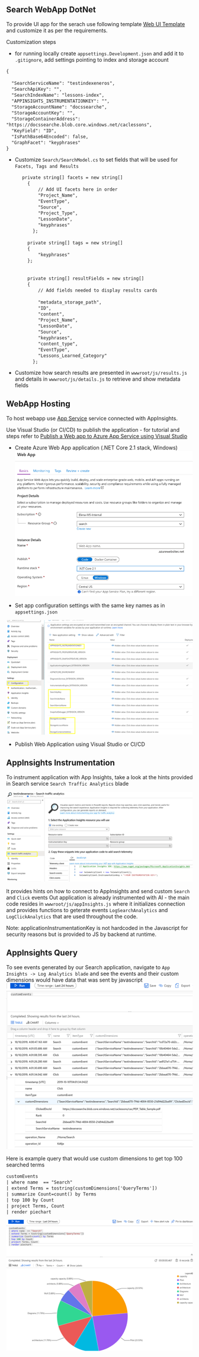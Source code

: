 ## Search WebApp DotNet 
To provide UI app for the serach use following template [Web UI Template](https://github.com/Azure-Samples/azure-search-knowledge-mining/tree/master/02%20-%20Web%20UI%20Template) and customize it as per the requirements.

Customization steps
- for running locally create `appsettings.Development.json` and add it to `.gitignore`, add settings pointing to index and storage account
```
{
  
  "SearchServiceName": "testindexeneros",
  "SearchApiKey": "",
  "SearchIndexName": "lessons-index",
  "APPINSIGHTS_INSTRUMENTATIONKEY": "",
  "StorageAccountName": "docssearche",
  "StorageAccountKey": "",
  "StorageContainerAddress": "https://docssearche.blob.core.windows.net/caclessons",
  "KeyField": "ID",
  "IsPathBase64Encoded": false,
  "GraphFacet": "keyphrases"
}
```

- Customize `Search/SearchModel.cs` to set fields that will be used for `Facets, Tags and Results` 

```
      private string[] facets = new string[]
        {
            // Add UI facets here in order
            "Project_Name",
            "EventType",
            "Source",
            "Project_Type",
            "LessonDate",
            "keyphrases"
          };

        private string[] tags = new string[]
        {
            "keyphrases"
        };


        private string[] resultFields = new string[]
        {
            // Add fields needed to display results cards

            "metadata_storage_path",
            "ID",
            "content",
            "Project_Name",
            "LessonDate",
            "Source",
            "keyphrases",
            "content_type",
            "EventType",
            "Lessons_Learned_Category"
          };

```

- Customize how search results are presented in `wwwroot/js/results.js` and details in `wwwroot/js/details.js` to retrieve and show metadata fields


## WebApp Hosting
To host webapp use [App Service](https://docs.microsoft.com/en-us/azure/app-service/) service connected with AppInsights.

Use Visual Studio (or CI/CD) to publish the application - for tutorial and steps refer to [Publish a Web app to Azure App Service using Visual Studio](https://docs.microsoft.com/en-us/visualstudio/deployment/quickstart-deploy-to-azure?view=vs-2019)


- Create Azure Web App application (.NET Core 2.1 stack, Windows)
![settings](../docs/webapp.png)

- Set app configuration settings with the same key names as in `appsettings.json`

![settings](../docs/webapp-settings.png)

- Publish Web Application using Visual Studio or CI/CD

## AppInsights Instrumentation

To instrument application with App Insights, take a look at the hints provided in Search service `Search Traffic Analytics` blade

![settings](../docs/traffic.png)

It provides hints on how to connect to AppInsights and send custom `Search` and `Click` events
Out application is already instrumented with AI - the main code resides in `wwwroot/js/appInsights.js` where it  initializes connection
and provides functions to geterate events   `LogSearchAnalytics` and   `LogClickAnalytics` that are used throughout the code.

Note: applicationInstrumentationKey is not hardcoded in the Javascript for security reasons but is provided to JS by backend at runtime.


## AppInsights Query

To see events generated by our Search application, navigate to `App Insights -> Log Analytics blade` and see the events and their custom dimensions would have data that was sent by javascript
![settings](../docs/customevents.png)


Here is example query that would use custom dimensions to get top 100 searched terms

```
customEvents 
| where name  == "Search" 
| extend Terms = tostring(customDimensions['QueryTerms'])
| summarize Count=count() by Terms
| top 100 by Count 
| project Terms, Count 
| render piechart 
```

![settings](../docs/ai-dimensions.png)